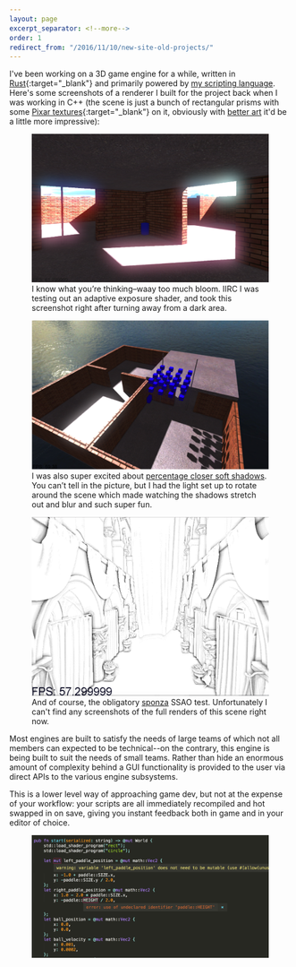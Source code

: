 ```yaml
---
layout: page
excerpt_separator: <!--more-->
order: 1
redirect_from: "/2016/11/10/new-site-old-projects/"
---
```


I've been working on a 3D game engine for a while, written in [Rust](https://www.rust-lang.org){:target="_blank"} and primarily powered by [my scripting language](/projects/scripting-language). Here's some screenshots of a renderer I built for the project back when I was working in C++ (the scene is just a  bunch of rectangular prisms with some [Pixar textures](https://community.renderman.pixar.com/article/114/library-pixar-one-twenty-eight.html){:target="_blank"} on it, obviously with [better art](/projects/misc) it'd be a little more impressive):

<figure>
	<img src="/assets/too-bright.png" />
	<figcaption>I know what you’re thinking–waay too much bloom. IIRC I was testing out an adaptive exposure shader, and took this screenshot right after turning away from a dark area.</figcaption>
</figure>

<!--more-->

<figure>
	<img src="/assets/shadows-soft.png" />
	<figcaption>I was also super excited about <a href="http://developer.download.nvidia.com/shaderlibrary/docs/shadow_PCSS.pdf" target="_blank">percentage closer soft shadows</a>. You can’t tell in the picture, but I had the light set up to rotate around the scene which made watching the shadows stretch out and blur and such super fun.</figcaption>
</figure>

<figure>
	<img src="/assets/obligatory-overdone-sponza-ssao.png" />
	<figcaption>And of course, the obligatory <a href="http://www.crytek.com/cryengine/cryengine3/downloads" target="_blank">sponza</a> SSAO test. Unfortunately I can't find any screenshots of the full renders of this scene right now.</figcaption>
</figure>

Most engines are built to satisfy the needs of large teams of which not all members can expected to be technical--on the contrary, this engine is being built to suit the needs of small teams. Rather than hide an enormous amount of complexity behind a GUI functionality is provided to the user via direct APIs to the various engine subsystems.

This is a lower level way of approaching game dev, but not at the expense of your workflow: your scripts are all immediately recompiled and hot swapped in on save, giving you instant feedback both in game and in your editor of choice.

<figure>
	<img src="/assets/sublime-messages.png" />
</figure>

